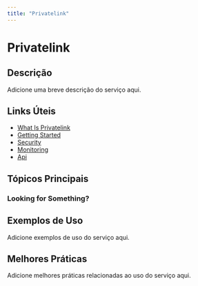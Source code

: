 ```yaml
---
title: "Privatelink"
---
```


# Privatelink

## Descrição

Adicione uma breve descrição do serviço aqui.

## Links Úteis

- [What Is Privatelink](https://docs.aws.amazon.com/privatelink/latest/userguide/what-is-privatelink.html)
- [Getting Started](https://docs.aws.amazon.com/privatelink/latest/userguide/getting-started.html)
- [Security](https://docs.aws.amazon.com/privatelink/latest/userguide/security.html)
- [Monitoring](https://docs.aws.amazon.com/privatelink/latest/userguide/monitoring.html)
- [Api](https://docs.aws.amazon.com/privatelink/latest/userguide/api.html)

## Tópicos Principais

### Looking for Something?

## Exemplos de Uso

Adicione exemplos de uso do serviço aqui.

## Melhores Práticas

Adicione melhores práticas relacionadas ao uso do serviço aqui.
